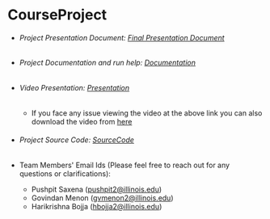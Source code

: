 # CourseProject

- ###### Project Presentation Document: [Final Presentation Document](FinalPresentation.pdf)
- ###### Project Documentation and run help: [Documentation](FinalProjectDocumentation.pdf)
- ###### Video Presentation: [Presentation](https://mediaspace.illinois.edu/media/t/1_pv64reae)
  - If you face any issue viewing the video at the above link you can also download the video from [here](https://drive.google.com/file/d/1gaFszGv9hczze3W8wEAdAvLfDXuC9ntV/view?usp=sharing)
- ###### Project Source Code: [SourceCode](source_code)

- Team Members' Email Ids (Please feel free to reach out for any questions or clarifications):
  - Pushpit Saxena (pushpit2@illinois.edu)
  - Govindan Menon (gvmenon2@illinois.edu)
  - Harikrishna Bojja (hbojja2@illinois.edu)
